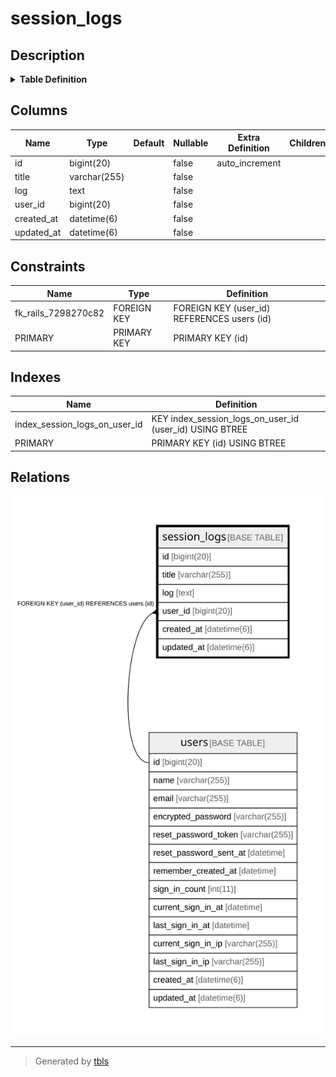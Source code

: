 # session_logs

## Description

<details>
<summary><strong>Table Definition</strong></summary>

```sql
CREATE TABLE `session_logs` (
  `id` bigint(20) NOT NULL AUTO_INCREMENT,
  `title` varchar(255) NOT NULL,
  `log` text NOT NULL,
  `user_id` bigint(20) NOT NULL,
  `created_at` datetime(6) NOT NULL,
  `updated_at` datetime(6) NOT NULL,
  PRIMARY KEY (`id`),
  KEY `index_session_logs_on_user_id` (`user_id`),
  CONSTRAINT `fk_rails_7298270c82` FOREIGN KEY (`user_id`) REFERENCES `users` (`id`)
) ENGINE=InnoDB AUTO_INCREMENT=[Redacted by tbls] DEFAULT CHARSET=utf8
```

</details>

## Columns

| Name | Type | Default | Nullable | Extra Definition | Children | Parents | Comment |
| ---- | ---- | ------- | -------- | --------------- | -------- | ------- | ------- |
| id | bigint(20) |  | false | auto_increment |  |  |  |
| title | varchar(255) |  | false |  |  |  |  |
| log | text |  | false |  |  |  |  |
| user_id | bigint(20) |  | false |  |  | [users](users.md) |  |
| created_at | datetime(6) |  | false |  |  |  |  |
| updated_at | datetime(6) |  | false |  |  |  |  |

## Constraints

| Name | Type | Definition |
| ---- | ---- | ---------- |
| fk_rails_7298270c82 | FOREIGN KEY | FOREIGN KEY (user_id) REFERENCES users (id) |
| PRIMARY | PRIMARY KEY | PRIMARY KEY (id) |

## Indexes

| Name | Definition |
| ---- | ---------- |
| index_session_logs_on_user_id | KEY index_session_logs_on_user_id (user_id) USING BTREE |
| PRIMARY | PRIMARY KEY (id) USING BTREE |

## Relations

![er](session_logs.svg)

---

> Generated by [tbls](https://github.com/k1LoW/tbls)
